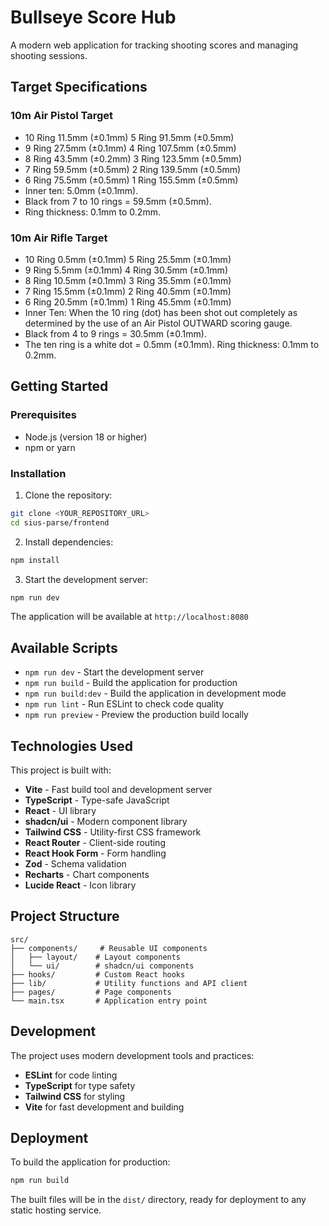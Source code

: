 # Bullseye Score Hub

A modern web application for tracking shooting scores and managing shooting sessions.

## Target Specifications

### 10m Air Pistol Target
- 10 Ring 11.5mm (±0.1mm) 5 Ring 91.5mm (±0.5mm)
- 9 Ring 27.5mm (±0.1mm) 4 Ring 107.5mm (±0.5mm)
- 8 Ring 43.5mm (±0.2mm) 3 Ring 123.5mm (±0.5mm)
- 7 Ring 59.5mm (±0.5mm) 2 Ring 139.5mm (±0.5mm)
- 6 Ring 75.5mm (±0.5mm) 1 Ring 155.5mm (±0.5mm)
- Inner ten: 5.0mm (±0.1mm).
- Black from 7 to 10 rings = 59.5mm (±0.5mm).
- Ring thickness: 0.1mm to 0.2mm.

### 10m Air Rifle Target
- 10 Ring 0.5mm (±0.1mm) 5 Ring 25.5mm (±0.1mm)
- 9 Ring 5.5mm (±0.1mm) 4 Ring 30.5mm (±0.1mm)
- 8 Ring 10.5mm (±0.1mm) 3 Ring 35.5mm (±0.1mm)
- 7 Ring 15.5mm (±0.1mm) 2 Ring 40.5mm (±0.1mm)
- 6 Ring 20.5mm (±0.1mm) 1 Ring 45.5mm (±0.1mm)
- Inner Ten: When the 10 ring (dot) has been shot out completely as determined by the use of an Air Pistol OUTWARD scoring gauge.
- Black from 4 to 9 rings = 30.5mm (±0.1mm).
- The ten ring is a white dot = 0.5mm (±0.1mm). Ring thickness: 0.1mm to 0.2mm.

## Getting Started

### Prerequisites

- Node.js (version 18 or higher)
- npm or yarn

### Installation

1. Clone the repository:
```bash
git clone <YOUR_REPOSITORY_URL>
cd sius-parse/frontend
```

2. Install dependencies:
```bash
npm install
```

3. Start the development server:
```bash
npm run dev
```

The application will be available at `http://localhost:8080`

## Available Scripts

- `npm run dev` - Start the development server
- `npm run build` - Build the application for production
- `npm run build:dev` - Build the application in development mode
- `npm run lint` - Run ESLint to check code quality
- `npm run preview` - Preview the production build locally

## Technologies Used

This project is built with:

- **Vite** - Fast build tool and development server
- **TypeScript** - Type-safe JavaScript
- **React** - UI library
- **shadcn/ui** - Modern component library
- **Tailwind CSS** - Utility-first CSS framework
- **React Router** - Client-side routing
- **React Hook Form** - Form handling
- **Zod** - Schema validation
- **Recharts** - Chart components
- **Lucide React** - Icon library

## Project Structure

```
src/
├── components/     # Reusable UI components
│   ├── layout/    # Layout components
│   └── ui/        # shadcn/ui components
├── hooks/         # Custom React hooks
├── lib/           # Utility functions and API client
├── pages/         # Page components
└── main.tsx       # Application entry point
```

## Development

The project uses modern development tools and practices:

- **ESLint** for code linting
- **TypeScript** for type safety
- **Tailwind CSS** for styling
- **Vite** for fast development and building

## Deployment

To build the application for production:

```bash
npm run build
```

The built files will be in the `dist/` directory, ready for deployment to any static hosting service.
